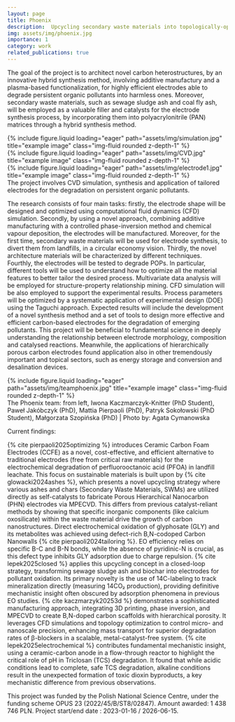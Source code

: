 ```yaml
---
layout: page
title: Phoenix
description:  Upcycling secondary waste materials into topologically-optimized hierarchically porous composites to tailor the electrochemical degradation pathway of persistent organic pollutants
img: assets/img/phoenix.jpg
importance: 1
category: work
related_publications: true
--- 
```


The goal of the project is to architect novel carbon heterostructures, by an innovative hybrid synthesis method, involving additive manufactury and a plasma-based functionalization, for highly efficient electrodes able to degrade persistent organic pollutants into harmless ones. Moreover, secondary waste materials, such as sewage sludge ash and coal fly ash, will be employed as a valuable filler and catalysts for the electrode synthesis process, by incorporating them into polyacrylonitrile (PAN) matrices through a hybrid synthesis method.


<div class="row">
    <div class="col-sm mt-3 mt-md-0">
        {% include figure.liquid loading="eager" path="assets/img/simulation.jpg" title="example image" class="img-fluid rounded z-depth-1" %}
    </div>
    <div class="col-sm mt-3 mt-md-0">
        {% include figure.liquid loading="eager" path="assets/img/CVD.jpg" title="example image" class="img-fluid rounded z-depth-1" %}
    </div>
    <div class="col-sm mt-3 mt-md-0">
        {% include figure.liquid loading="eager" path="assets/img/electrode1.jpg" title="example image" class="img-fluid rounded z-depth-1" %}
    </div>
</div>
<div class="caption">
    The project involves CVD simulation, synthesis and application of tailored electrodes for the degradation on persistent organic pollutants.
</div>

The research consists of four main tasks: firstly, the electrode shape will be designed and optimized using
computational fluid dynamics (CFD) simulation. Secondly, by using a novel approach, combining additive
manufacturing with a controlled phase-inversion method and chemical vapour deposition, the electrodes will
be manufactured. Moreover, for the first time, secondary waste materials will be used for electrode synthesis,
to divert them from landfills, in a circular economy vision. Thirdly, the novel architecture materials will be
characterized by different techniques. Fourthly, the electrodes will be tested to degrade POPs. In particular,
different tools will be used to understand how to optimize all the material features to better tailor the desired
process. Multivariate data analysis will be employed for structure-property relationship mining. CFD
simulation will be also employed to support the experimental results. Process parameters will be optimized by
a systematic application of experimental design (DOE) using the Taguchi approach.
Expected results will include the development of a novel synthesis method and a set of tools to design more
effective and efficient carbon-based electrodes for the degradation of emerging pollutants. This project will be
beneficial to fundamental science in deeply understanding the relationship between electrode morphology,
composition and catalysed reactions. Meanwhile, the applications of hierarchically porous carbon electrodes
found application also in other tremendously important and topical sectors, such as energy storage and
conversion and desalination devices.

<div class="row">
    <div class="col-sm mt-3 mt-md-0">
        {% include figure.liquid loading="eager" path="assets/img/teamphoenix.jpg" title="example image" class="img-fluid rounded z-depth-1" %}
    </div>
</div>
<div class="caption">
    The Phoenix team: from left, Iwona Kaczmarczyk-Knitter (PhD Student), Paweł Jakóbczyk (PhD), Mattia Pierpaoli (PhD), Patryk Sokołowski (PhD Student), Małgorzata Szopińska (PhD) | Photo by: Agata Cymanowska
</div>

Current findings:

{% cite pierpaoli2025optimizing %} introduces Ceramic Carbon Foam Electrodes (CCFE) as a novel, cost-effective, and efficient alternative to traditional electrodes (free from critical raw materials) for the electrochemical degradation of perfluorooctanoic acid (PFOA) in landfill leachate. 
This focus on sustainable materials is built upon by {% cite glowacki2024ashes %}, which presents a novel upcycling strategy where various ashes and chars (Secondary Waste Materials, SWMs) are utilized directly as self-catalysts to fabricate Porous Hierarchical Nanocarbon (PHN) electrodes via MPECVD. This differs from previous catalyst-reliant methods by showing that specific inorganic components (like calcium oxosilicate) within the waste material drive the growth of carbon nanostructures.
Direct electrochemical oxidation of glyphosate (GLY) and its metabolites was achieved using defect-rich B,N-codoped Carbon Nanowalls {% cite pierpaoli2024tailoring %}. EO efficiency relies on specific B-C and B-N bonds, while the absence of pyridinic-N is crucial, as this defect type inhibits GLY adsorption due to charge repulsion.
{% cite lepek2025closed %} applies this upcycling concept in a closed-loop strategy, transforming sewage sludge ash and biochar into electrodes for pollutant oxidation. Its primary novelty is the use of 14C-labeling to track mineralization directly (measuring 14CO₂ production), providing definitive mechanistic insight often obscured by adsorption phenomena in previous EO studies.
{% cite kaczmarzyk20253d %} demonstrates a sophisticated manufacturing approach, integrating 3D printing, phase inversion, and MPECVD to create B,N-doped carbon scaffolds with hierarchical porosity. It leverages CFD simulations and topology optimization to control micro- and nanoscale precision, enhancing mass transport for superior degradation rates of β-blockers in a scalable, metal-catalyst-free system.
{% cite lepek2025electrochemical %} contributes fundamental mechanistic insight, using a ceramic-carbon anode in a flow-through reactor to highlight the critical role of pH in Triclosan (TCS) degradation. It found that while acidic conditions lead to complete, safe TCS degradation, alkaline conditions result in the unexpected formation of toxic dioxin byproducts, a key mechanistic difference from previous observations.

<div class="caption">
    This project was funded by the Polish National Science Centre, under the funding scheme OPUS 23 (2022/45/B/ST8/02847). 
	Amount awarded: 1 438 746 PLN. Project start/end date : 2023-01-16 / 2026-06-15.
</div>



